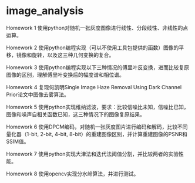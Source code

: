 # image_analysis
Homework 1
使用python对随机一张灰度图像进行线性、分段线性、非线性的点运算。

Homework 2
使用python编程实现（可以不使用工具包提供的函数）图像的平移，镜像和旋转，以及这三种几何变换的复合。

Homework 3
使用python编程实现以下三种情况的傅里叶反变换，进而比较复原图像的区别，理解傅里叶变换后的幅度谱和相位谱。

Homework 4
复现何凯明Single Image Haze Removal Using Dark Channel Prior论文中图像去雾算法。

Homework 5
使用python实现维纳滤波，要求：比较信噪比未知，信噪比已知，图像和噪声自相关函数已知，这三种情况下的图像复原结果。

Homework 6
使用DPCM编码，对随机一张灰度图片进行编码和解码，比较不同量化器（1-bit, 2-bit, 4-bit, 8-bit）的重建图像区别，并计算重建图像的PSNR和SSIM值。

Homework 7
使用python实现大津法和迭代法阈值分割，并比较两者的实验性能。

Homework 8
使用opencv实现分水岭算法，并进行测试。
